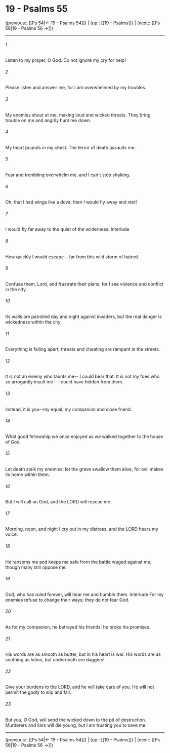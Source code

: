 # 19 - Psalms 55

(previous:: [[Ps 54|← 19 - Psalms 54]]) | (up:: [[19 - Psalms]]) | (next:: [[Ps 56|19 - Psalms 56 →]])

***


###### 1 
Listen to my prayer, O God. Do not ignore my cry for help! 

###### 2 
Please listen and answer me, for I am overwhelmed by my troubles. 

###### 3 
My enemies shout at me, making loud and wicked threats. They bring trouble on me and angrily hunt me down. 

###### 4 
My heart pounds in my chest. The terror of death assaults me. 

###### 5 
Fear and trembling overwhelm me, and I can't stop shaking. 

###### 6 
Oh, that I had wings like a dove; then I would fly away and rest! 

###### 7 
I would fly far away to the quiet of the wilderness. Interlude 

###### 8 
How quickly I would escape-- far from this wild storm of hatred. 

###### 9 
Confuse them, Lord, and frustrate their plans, for I see violence and conflict in the city. 

###### 10 
Its walls are patrolled day and night against invaders, but the real danger is wickedness within the city. 

###### 11 
Everything is falling apart; threats and cheating are rampant in the streets. 

###### 12 
It is not an enemy who taunts me-- I could bear that. It is not my foes who so arrogantly insult me-- I could have hidden from them. 

###### 13 
Instead, it is you--my equal, my companion and close friend. 

###### 14 
What good fellowship we once enjoyed as we walked together to the house of God. 

###### 15 
Let death stalk my enemies; let the grave swallow them alive, for evil makes its home within them. 

###### 16 
But I will call on God, and the LORD will rescue me. 

###### 17 
Morning, noon, and night I cry out in my distress, and the LORD hears my voice. 

###### 18 
He ransoms me and keeps me safe from the battle waged against me, though many still oppose me. 

###### 19 
God, who has ruled forever, will hear me and humble them. Interlude For my enemies refuse to change their ways; they do not fear God. 

###### 20 
As for my companion, he betrayed his friends; he broke his promises. 

###### 21 
His words are as smooth as butter, but in his heart is war. His words are as soothing as lotion, but underneath are daggers! 

###### 22 
Give your burdens to the LORD, and he will take care of you. He will not permit the godly to slip and fall. 

###### 23 
But you, O God, will send the wicked down to the pit of destruction. Murderers and liars will die young, but I am trusting you to save me.

***

(previous:: [[Ps 54|← 19 - Psalms 54]]) | (up:: [[19 - Psalms]]) | (next:: [[Ps 56|19 - Psalms 56 →]])
